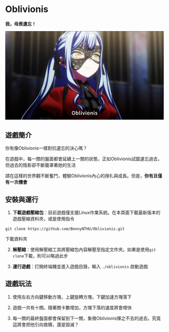 # Oblivionis

**我，毋畏遺忘！**

![image](./media/image.jpeg)

## 遊戲簡介

你有像Oblivionis一樣對抗遺忘的決心嗎？

在遊戲中，每一關的盤面都會延續上一關的狀態，正如Oblivionis試圖遺忘過去，但過去的陰影卻不斷籠罩著她的生活

請在這樣的世界觀不斷奮鬥，體驗Oblivionis內心的掙扎與成長。但是，**你有且僅有一次機會**

## 安裝與運行

1. **下載遊戲壓縮包**：目前遊戲僅支援Linux作業系統。在本頁面下載最新版本的遊戲壓縮資料夾，或是使用指令

```shell
git clone https://github.com/BennyNTHU/Oblivionis.git
```

下載資料夾

2. **解壓縮**：使用解壓縮工具將壓縮包內容解壓至指定文件夾。如果是使用`git clone`下載，則可以略過此步

3. **運行遊戲**：打開終端機並進入遊戲目錄，輸入 `./oblivionis` 啟動遊戲

## 遊戲玩法

1. 使用左右方向鍵移動方塊，上鍵旋轉方塊，下鍵加速方塊落下

2. 遊戲一共有十關。隨著關卡數增加，方塊下落的速度將會增快

3. 每一關的最終盤面都會保留到下一關，象徵Oblivionis揮之不去的過去。究竟這將會把他引向救贖，還是毀滅？
